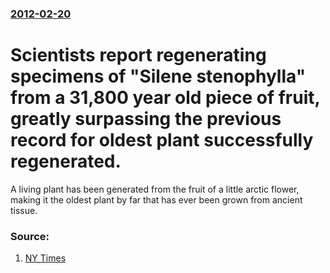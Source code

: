 ### [2012-02-20](/news/2012/02/20/index.md)

# Scientists report regenerating specimens of "Silene stenophylla" from a 31,800 year old piece of fruit, greatly surpassing the previous record for oldest plant successfully regenerated. 

A living plant has been generated from the fruit of a little arctic flower, making it the oldest plant by far that has ever been grown from ancient tissue.


### Source:

1. [NY Times](http://www.nytimes.com/2012/02/21/science/new-life-from-an-arctic-flower-that-died-32000-years-ago.html?_r=1)
